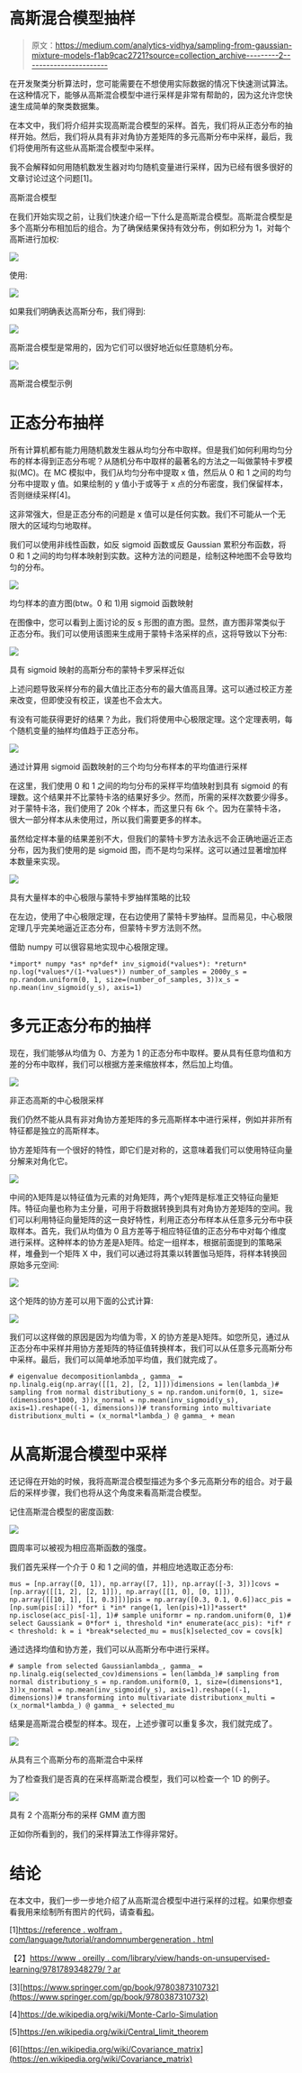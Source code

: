 # 高斯混合模型抽样

> 原文：<https://medium.com/analytics-vidhya/sampling-from-gaussian-mixture-models-f1ab9cac2721?source=collection_archive---------2----------------------->

在开发聚类分析算法时，您可能需要在不想使用实际数据的情况下快速测试算法。在这种情况下，能够从高斯混合模型中进行采样是非常有帮助的，因为这允许您快速生成简单的聚类数据集。

在本文中，我们将介绍并实现高斯混合模型的采样。首先，我们将从正态分布的抽样开始。然后，我们将从具有非对角协方差矩阵的多元高斯分布中采样，最后，我们将使用所有这些从高斯混合模型中采样。

我不会解释如何用随机数发生器对均匀随机变量进行采样，因为已经有很多很好的文章讨论过这个问题[1]。

高斯混合模型

在我们开始实现之前，让我们快速介绍一下什么是高斯混合模型。高斯混合模型是多个高斯分布相加后的组合。为了确保结果保持有效分布，例如积分为 1，对每个高斯进行加权:

![](img/220d41ad4205560bd26bec914f431b80.png)

使用:

![](img/7e7361b8be153d6c8b065b5b9beecfcc.png)

如果我们明确表达高斯分布，我们得到:

![](img/95f2c5f871585300c5b7abfa2066305f.png)

高斯混合模型是常用的，因为它们可以很好地近似任意随机分布。

![](img/6071e0cd185756ccbbe464c08068b403.png)

高斯混合模型示例

# 正态分布抽样

所有计算机都有能力用随机数发生器从均匀分布中取样。但是我们如何利用均匀分布的样本得到正态分布呢？从随机分布中取样的最著名的方法之一叫做蒙特卡罗模拟(MC)。在 MC 模拟中，我们从均匀分布中提取 x 值，然后从 0 和 1 之间的均匀分布中提取 y 值。如果绘制的 y 值小于或等于 x 点的分布密度，我们保留样本，否则继续采样[4]。

这非常强大，但是正态分布的问题是 x 值可以是任何实数。我们不可能从一个无限大的区域均匀地取样。

我们可以使用非线性函数，如反 sigmoid 函数或反 Gaussian 累积分布函数，将 0 和 1 之间的均匀样本映射到实数。这种方法的问题是，绘制这种地图不会导致均匀的分布。

![](img/def045076ddb764197ac2141d9ec72c7.png)

均匀样本的直方图(btw。0 和 1)用 sigmoid 函数映射

在图像中，您可以看到上面讨论的反 s 形图的直方图。显然，直方图非常类似于正态分布。我们可以使用该图来生成用于蒙特卡洛采样的点，这将导致以下分布:

![](img/4054d391b35cfbb229491bb41815fbcb.png)

具有 sigmoid 映射的高斯分布的蒙特卡罗采样近似

上述问题导致采样分布的最大值比正态分布的最大值高且薄。这可以通过校正方差来改变，但即使没有校正，误差也不会太大。

有没有可能获得更好的结果？为此，我们将使用中心极限定理。这个定理表明，每个随机变量的抽样均值趋于正态分布。

![](img/745bbda1586ef24ecf3c294c3162e2c1.png)

通过计算用 sigmoid 函数映射的三个均匀分布样本的平均值进行采样

在这里，我们使用 0 和 1 之间的均匀分布的采样平均值映射到具有 sigmoid 的有理数。这个结果并不比蒙特卡洛的结果好多少。然而，所需的采样次数要少得多。对于蒙特卡洛，我们使用了 20k 个样本，而这里只有 6k 个。因为在蒙特卡洛，很大一部分样本从未使用过，所以我们需要更多的样本。

虽然给定样本量的结果差别不大，但我们的蒙特卡罗方法永远不会正确地逼近正态分布，因为我们使用的是 sigmoid 图，而不是均匀采样。这可以通过显著增加样本数量来实现。

![](img/25d63c0852be31fa073b84ac36ab7322.png)

具有大量样本的中心极限与蒙特卡罗抽样策略的比较

在左边，使用了中心极限定理，在右边使用了蒙特卡罗抽样。显而易见，中心极限定理几乎完美地逼近正态分布，但蒙特卡罗方法则不然。

借助 numpy 可以很容易地实现中心极限定理。

```
*import* numpy *as* np*def* inv_sigmoid(*values*): *return* np.log(*values*/(1-*values*)) number_of_samples = 2000y_s = np.random.uniform(0, 1, size=(number_of_samples, 3))x_s = np.mean(inv_sigmoid(y_s), axis=1)
```

# 多元正态分布的抽样

现在，我们能够从均值为 0、方差为 1 的正态分布中取样。要从具有任意均值和方差的分布中取样，我们可以根据方差来缩放样本，然后加上均值。

![](img/f73f50045e794197dfa5f9710d3e6c6a.png)

非正态高斯的中心极限采样

我们仍然不能从具有非对角协方差矩阵的多元高斯样本中进行采样，例如并非所有特征都是独立的高斯样本。

协方差矩阵有一个很好的特性，即它们是对称的，这意味着我们可以使用特征向量分解来对角化它。

![](img/2265016b6688ef8815c86d8714b49411.png)

中间的λ矩阵是以特征值为元素的对角矩阵，两个γ矩阵是标准正交特征向量矩阵。特征向量也称为主分量，可用于将数据转换到具有对角协方差矩阵的空间。我们可以利用特征向量矩阵的这一良好特性，利用正态分布样本从任意多元分布中获取样本。首先，我们从均值为 0 且方差等于相应特征值的正态分布中对每个维度进行采样。这种样本的协方差是λ矩阵。给定一组样本，根据前面提到的策略采样，堆叠到一个矩阵 X 中，我们可以通过将其乘以转置伽马矩阵，将样本转换回原始多元空间:

![](img/480bddb82c59ed2b2973b88bd791a06c.png)

这个矩阵的协方差可以用下面的公式计算:

![](img/a57f38732e41186817a262df10be0bb5.png)

我们可以这样做的原因是因为均值为零，X 的协方差是λ矩阵。如您所见，通过从正态分布中采样并用协方差矩阵的特征值转换样本，我们可以从任意多元高斯分布中采样。最后，我们可以简单地添加平均值，我们就完成了。

```
# eigenvalue decompositionlambda_, gamma_ = np.linalg.eig(np.array([[1, 2], [2, 1]]))dimensions = len(lambda_)# sampling from normal distributiony_s = np.random.uniform(0, 1, size=(dimensions*1000, 3))x_normal = np.mean(inv_sigmoid(y_s), axis=1).reshape((-1, dimensions))# transforming into multivariate distributionx_multi = (x_normal*lambda_) @ gamma_ + mean
```

# 从高斯混合模型中采样

还记得在开始的时候，我将高斯混合模型描述为多个多元高斯分布的组合。对于最后的采样步骤，我们也将从这个角度来看高斯混合模型。

记住高斯混合模型的密度函数:

![](img/220d41ad4205560bd26bec914f431b80.png)

圆周率可以被视为相应高斯函数的强度。

我们首先采样一个介于 0 和 1 之间的值，并相应地选取正态分布:

```
mus = [np.array([0, 1]), np.array([7, 1]), np.array([-3, 3])]covs = [np.array([[1, 2], [2, 1]]), np.array([[1, 0], [0, 1]]), np.array([[10, 1], [1, 0.3]])]pis = np.array([0.3, 0.1, 0.6])acc_pis = [np.sum(pis[:i]) *for* i *in* range(1, len(pis)+1)]*assert* np.isclose(acc_pis[-1], 1)# sample uniformr = np.random.uniform(0, 1)# select Gaussiank = 0*for* i, threshold *in* enumerate(acc_pis): *if* r < threshold: k = i *break*selected_mu = mus[k]selected_cov = covs[k]
```

通过选择均值和协方差，我们可以从高斯分布中进行采样。

```
# sample from selected Gaussianlambda_, gamma_ = np.linalg.eig(selected_cov)dimensions = len(lambda_)# sampling from normal distributiony_s = np.random.uniform(0, 1, size=(dimensions*1, 3))x_normal = np.mean(inv_sigmoid(y_s), axis=1).reshape((-1, dimensions))# transforming into multivariate distributionx_multi = (x_normal*lambda_) @ gamma_ + selected_mu
```

结果是高斯混合模型的样本。现在，上述步骤可以重复多次，我们就完成了。

![](img/54cfa0d9d26e3ccce47238ef328c89fd.png)

从具有三个高斯分布的高斯混合中采样

为了检查我们是否真的在采样高斯混合模型，我们可以检查一个 1D 的例子。

![](img/9a64a7d946f5dd4ee3409e18b98c93c3.png)

具有 2 个高斯分布的采样 GMM 直方图

正如你所看到的，我们的采样算法工作得非常好。

# 结论

在本文中，我们一步一步地介绍了从高斯混合模型中进行采样的过程。如果你想查看我用来绘制所有图片的代码，请查看[和](https://github.com/Matze99/SamplingGMM)。

[1][https://reference . wolfram . com/language/tutorial/randomnumbergeneration . html](https://reference.wolfram.com/language/tutorial/RandomNumberGeneration.html)

【2】[https://www . oreilly . com/library/view/hands-on-unsupervised-learning/9781789348279/？ar](https://www.oreilly.com/library/view/hands-on-unsupervised-learning/9781789348279/?ar)

[3][https://www.springer.com/gp/book/9780387310732](https://www.springer.com/gp/book/9780387310732)

[4]https://de.wikipedia.org/wiki/Monte-Carlo-Simulation

[5]https://en.wikipedia.org/wiki/Central_limit_theorem

[6][https://en.wikipedia.org/wiki/Covariance_matrix](https://en.wikipedia.org/wiki/Covariance_matrix)